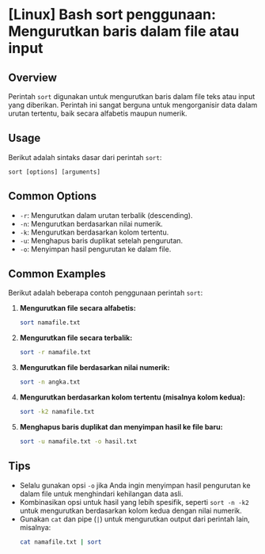 # [Linux] Bash sort penggunaan: Mengurutkan baris dalam file atau input

## Overview
Perintah `sort` digunakan untuk mengurutkan baris dalam file teks atau input yang diberikan. Perintah ini sangat berguna untuk mengorganisir data dalam urutan tertentu, baik secara alfabetis maupun numerik.

## Usage
Berikut adalah sintaks dasar dari perintah `sort`:

```
sort [options] [arguments]
```

## Common Options
- `-r`: Mengurutkan dalam urutan terbalik (descending).
- `-n`: Mengurutkan berdasarkan nilai numerik.
- `-k`: Mengurutkan berdasarkan kolom tertentu.
- `-u`: Menghapus baris duplikat setelah pengurutan.
- `-o`: Menyimpan hasil pengurutan ke dalam file.

## Common Examples
Berikut adalah beberapa contoh penggunaan perintah `sort`:

1. **Mengurutkan file secara alfabetis:**
   ```bash
   sort namafile.txt
   ```

2. **Mengurutkan file secara terbalik:**
   ```bash
   sort -r namafile.txt
   ```

3. **Mengurutkan file berdasarkan nilai numerik:**
   ```bash
   sort -n angka.txt
   ```

4. **Mengurutkan berdasarkan kolom tertentu (misalnya kolom kedua):**
   ```bash
   sort -k2 namafile.txt
   ```

5. **Menghapus baris duplikat dan menyimpan hasil ke file baru:**
   ```bash
   sort -u namafile.txt -o hasil.txt
   ```

## Tips
- Selalu gunakan opsi `-o` jika Anda ingin menyimpan hasil pengurutan ke dalam file untuk menghindari kehilangan data asli.
- Kombinasikan opsi untuk hasil yang lebih spesifik, seperti `sort -n -k2` untuk mengurutkan berdasarkan kolom kedua dengan nilai numerik.
- Gunakan `cat` dan pipe (`|`) untuk mengurutkan output dari perintah lain, misalnya:
  ```bash
  cat namafile.txt | sort
  ```